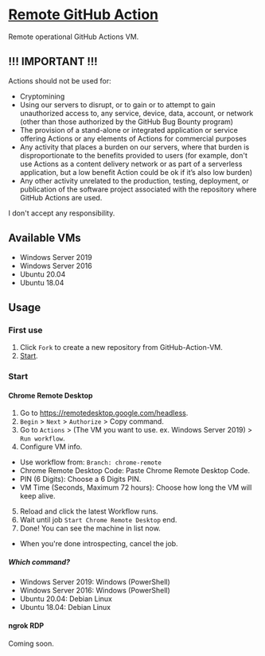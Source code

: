 # [Remote GitHub Action](https://github.com/r3xzt/Remote-GitHub-Action)
Remote operational GitHub Actions VM.

## **!!! IMPORTANT !!!**
Actions should not be used for:
* Cryptomining
* Using our servers to disrupt, or to gain or to attempt to gain unauthorized access to, any service, device, data, account, or network (other than those authorized by the GitHub Bug Bounty program)
* The provision of a stand-alone or integrated application or service offering Actions or any elements of Actions for commercial purposes
* Any activity that places a burden on our servers, where that burden is disproportionate to the benefits provided to users (for example, don't use Actions as a content delivery network or as part of a serverless application, but a low benefit Action could be ok if it’s also low burden)
* Any other activity unrelated to the production, testing, deployment, or publication of the software project associated with the repository where GitHub Actions are used.

I don't accept any responsibility.

## Available VMs
* Windows Server 2019
* Windows Server 2016
* Ubuntu 20.04
* Ubuntu 18.04

## Usage
### First use
1. Click `Fork` to create a new repository from GitHub-Action-VM.
2. [Start](#start).

### Start

#### Chrome Remote Desktop
1. Go to <https://remotedesktop.google.com/headless>.
2. `Begin` > `Next` > `Authorize` > Copy command.
3. Go to `Actions` > (The VM you want to use. ex. Windows Server 2019) > `Run workflow`.
4. Configure VM info.
* Use workflow from: `Branch: chrome-remote` 
* Chrome Remote Desktop Code: Paste Chrome Remote Desktop Code.
* PIN (6 Digits): Choose a 6 Digits PIN.
* VM Time (Seconds, Maximum 72 hours): Choose how long the VM will keep alive.
5. Reload and click the latest Workflow runs.
6. Wait until job `Start Chrome Remote Desktop` end.
7. Done! You can see the machine in list now.
* When you're done introspecting, cancel the job.

##### Which command?
* Windows Server 2019: Windows (PowerShell)
* Windows Server 2016: Windows (PowerShell)
* Ubuntu 20.04: Debian Linux
* Ubuntu 18.04: Debian Linux

#### ngrok RDP
Coming soon.
